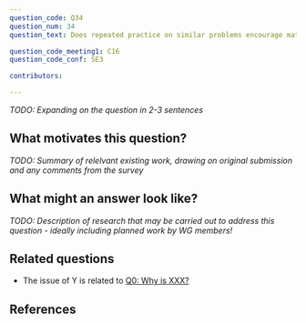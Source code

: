```yaml
---
question_code: Q34 
question_num: 34 
question_text: Does repeated practice on similar problems encourage mathematics students to discover deep links between items, or simply encourage memorisation and pattern-spotting? 

question_code_meeting1: C16 
question_code_conf: SE3 

contributors: 

---
```

*TODO: Expanding on the question in 2-3 sentences*

## What motivates this question?

*TODO: Summary of relelvant existing work, drawing on original submission and any comments from the survey*

## What might an answer look like?

*TODO: Description of research that may be carried out to address this question - ideally including planned work by WG members!*

## Related questions

* The issue of Y is related to [Q0: Why is XXX?](Q0)

## References
